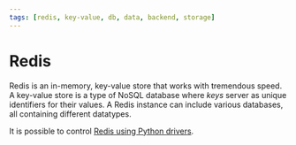 ```yaml
---
tags: [redis, key-value, db, data, backend, storage]
---
```


# Redis

Redis is an in-memory, key-value store that works with tremendous speed. A key-value store is a type of NoSQL database where *keys* server as unique identifiers for their values. A Redis instance can include various databases, all containing different datatypes.

It is possible to control [Redis using Python drivers](redis-using-python.md).

